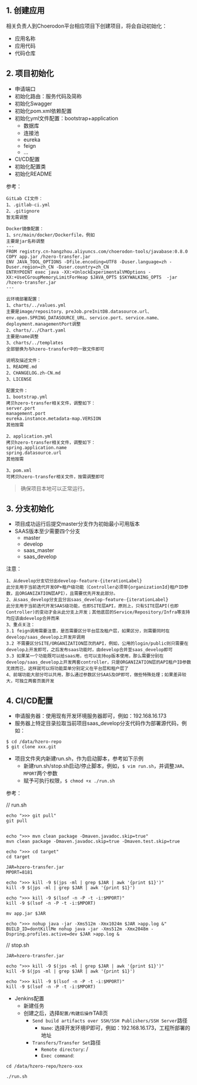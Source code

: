 ## 1. 创建应用
相关负责人到Choerodon平台相应项目下创建项目，将会自动初始化：
- 应用名称
- 应用代码
- 代码仓库

## 2. 项目初始化
- 申请端口
- 初始化路由：服务代码及简称
- 初始化Swagger
- 初始化pom.xml依赖配置
- 初始化yml文件配置：bootstrap+application
    - 数据库
    - 连接池
    - eureka
    - feign
    - ...
- CI/CD配置
- 初始化配置类
- 初始化README

参考：
```
GitLab CI文件：
1、.gitlab-ci.yml
2、.gitignore
暂无需调整

Docker镜像配置：
1、src/main/docker/Dockerfile，例如
主要是jar名称调整
---
FROM registry.cn-hangzhou.aliyuncs.com/choerodon-tools/javabase:0.8.0
COPY app.jar /hzero-transfer.jar
ENV JAVA_TOOL_OPTIONS -Dfile.encoding=UTF8 -Duser.language=zh -Duser.region=zh_CN -Duser.country=zh_CN
ENTRYPOINT exec java -XX:+UnlockExperimentalVMOptions -XX:+UseCGroupMemoryLimitForHeap $JAVA_OPTS $SKYWALKING_OPTS  -jar /hzero-transfer.jar
---

云环境部署配置：
1、charts/../values.yml
主要是image/repository、preJob.preInitDB.datasource.url、env.open.SPRING_DATASOURCE_URL、service.port、service.name、deployment.managementPort调整
2、charts/../Chart.yaml
主要是name调整
3、charts/../templates
全部替换为与hzero-transfer中的一致文件即可

说明及描述文件：
1、README.md
2、CHANGELOG.zh-CN.md
3、LICENSE

配置文件：
1、bootstrap.yml
拷贝hzero-transfer相关文件，调整如下：
server.port
management.port
eureka.instance.metadata-map.VERSION
其他按需

2、application.yml
拷贝hzero-transfer相关文件，调整如下：
spring.application.name
spring.datasource.url
其他按需

3、pom.xml
可拷贝hzero-transfer相关文件，按需调整即可
```

> 确保项目本地可以正常运行。

## 3. 分支初始化
- 项目成功运行后提交master分支作为初始最小可用版本
- SAAS版本至少需要四个分支
    - master
    - develop
    - saas_master
    - saas_develop

注意：
```
1、从develop分支切分出develop-feature-{iterationLabel}
此分支用于当前迭代开发OP+租户级功能（Controller必须带{organizationId}租户ID参数，且ORGANIZATION层API），且需要优先开发此部分。
2、从saas_develop分支且分出saas_develop-feature-{iterationLabel}
此分支用于当前迭代开发SAAS级功能，也即SITE层API，原则上，只有SITE层API(也即Controller)的变动才会从此分支上开发；其他底层的Service/Repository/Infra等支持均应该由develop合并而来
3、重点关注：
3.1 feign调用需要注意，是否需要区分平台层及租户层，如果区分，则需要同时在develop/saas_develop上开发并调用
3.2 不需要区分SITE/ORGANIZATION层次的API，例如，公用的login/public则只需要在develop上开发即可，之后发布saas功能时，由develop合并至saas_develop即可
3.3 如果某一个功能既可以给saas用，也可以支持op版本使用，那么需要分别在develop/saas_develop上开发两套controller，只是ORGANIZATION层的API租户ID参数无效而已，这样就可以将功能菜单分别定义在平台层和租户层了
4、前端功能大部分可以共用，那么通过参数区分SAAS及OP即可，做些特殊处理；如果差异较大，可独立两套页面开发
```

## 4. CI/CD配置
- 申请服务器：使用现有开发环境服务器即可，例如：192.168.16.173
- 服务器上特定目录拉取当前项目saas_develop分支代码作为部署源代码，例如：

```shell
$ cd /data/hzero-repo
$ git clone xxx.git
```

- 项目文件夹内新建run.sh，作为启动脚本，参考如下示例
    - 新建run.sh/stop.sh启动/停止脚本，例如，`$ vim run.sh`，并调整`JAR`、`MPORT`两个参数
    - 赋予可执行权限，`$ chmod +x ./run.sh`

参考：

// run.sh
```shell
echo ">>> git pull"
git pull


echo ">>> mvn clean package -Dmaven.javadoc.skip=true"
mvn clean package -Dmaven.javadoc.skip=true -Dmaven.test.skip=true

echo ">>> cd target"
cd target

JAR=hzero-transfer.jar
MPORT=8181

echo ">>> kill -9 $(jps -ml | grep $JAR | awk '{print $1}')"
kill -9 $(jps -ml | grep $JAR | awk '{print $1}')

echo ">>> kill -9 $(lsof -n -P -t -i:$MPORT)"
kill -9 $(lsof -n -P -t -i:$MPORT)

mv app.jar $JAR

echo ">>> nohup java -jar -Xms512m -Xmx1024m $JAR >app.log &"
BUILD_ID=dontKillMe nohup java -jar -Xms512m -Xmx2048m -Dspring.profiles.active=dev $JAR >app.log &
```

// stop.sh
```shell
JAR=hzero-transfer.jar

echo ">>> kill -9 $(jps -ml | grep $JAR | awk '{print $1}')"
kill -9 $(jps -ml | grep $JAR | awk '{print $1}')

echo ">>> kill -9 $(lsof -n -P -t -i:$MPORT)"
kill -9 $(lsof -n -P -t -i:$MPORT)
```

- Jenkins配置
    - 新建任务
    - 创建之后，选择`配置/构建后操作`TAB页
        - `Send build artifacts over SSH/SSH Publishers/SSH Server`路径
            - `Name`: 选择开发环境IP即可，例如：192.168.16.173，工程所部署的地址
        - `Transfers/Transfer Set`路径
            - `Remote directory`: /
            - `Exec command`:

```shell
cd /data/hzero-repo/hzero-xxx

./run.sh
```